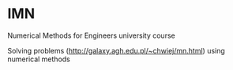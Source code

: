 # IMN
Numerical Methods for Engineers university course

Solving problems (http://galaxy.agh.edu.pl/~chwiej/mn.html) using numerical methods
